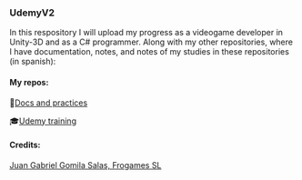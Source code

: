 ### UdemyV2
In this respository I will upload my progress as a videogame developer in Unity-3D and as a C# programmer. Along with my other repositories, where I have documentation, notes, and
notes of my studies in these repositories (in spanish):

#### My repos:


🚸[Docs and practices](https://github.com/GreenyHat/UnityDevelopment1.1)

🎓[Udemy training](https://github.com/GreenyHat/UdemyProject)


 #### Credits:
[Juan Gabriel Gomila Salas, Frogames SL](https://www.udemy.com/course/unity2020/)

